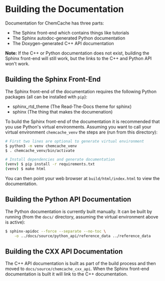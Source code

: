 Building the Documentation
==========================

Documentation for ChemCache has three parts:

- The Sphinx front-end which contains things like tutorials
- The Sphinx autodoc-generated Python documentation
- The Doxygen-generated C++ API documentation

**Note:** If the C++ or Python documentation does not exist, building the Sphinx 
front-end will still work, but the links to the C++ and Python API won't work.

Building the Sphinx Front-End
-----------------------------

The Sphinx front-end of the documentation requires the following Python packages
(all can be installed with `pip`):

- sphinx_rtd_theme (The Read-The-Docs theme for sphinx)
- sphinx (The thing that makes the documenation)

To build the Sphinx front-end of the documentation it is recommended that you
use Python's virtual environments. Assuming you want to call your virtual
environment `chemcache_venv` the steps are (run from this directory):

```.bash
# First two lines are optional to generate virtual environment
$ python3 -m venv chemcache_venv
$ . chemcache_venv/bin/activate

# Install dependencies and generate documentation
(venv) $ pip install -r requirements.txt
(venv) $ make html
```

You can then point your web browser at `build/html/index.html` to view the
documentation.

Building the Python API Documentation
-------------------------------------

The Python documentation is currently built manually. It can be built by 
running (from the `docs/` directory, assuming the virtual environment above is 
active):

```bash
$ sphinx-apidoc --force --separate --no-toc \
    -o ../docs/source/python_api/reference_data ../reference_data
```

Building the CXX API Documentation
----------------------------------

The C++ API documentation is built as part of the build process and then moved
to `docs/source/chemcache_cxx_api`. When the Sphinx front-end documentation is 
built it will link to the C++ documentation. 
